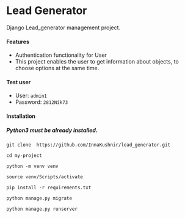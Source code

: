 # Lead Generator
Django Lead_generator management project.


 #### Features

* Authentication functionality for User
* This project enables the user to get information about objects, to choose options at the same time.

#### Test user

* User: `admin1`
* Password: `2812Nik73`


#### Installation
##### Python3 must be already installed.

```
git clone  https://github.com/InnaKushnir/lead_generator.git

cd my-project

python -m venv venv

source venv/Scripts/activate

pip install -r requirements.txt

python manage.py migrate

python manage.py runserver 